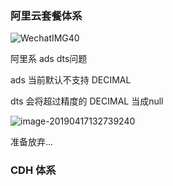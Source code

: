 ### 阿里云套餐体系

![WechatIMG40](https://ws2.sinaimg.cn/large/006tNc79ly1g202gfhliuj31l10u0qgx.jpg)


阿里系  ads dts问题

ads 当前默认不支持 DECIMAL  

dts 会将超过精度的  DECIMAL  当成null





![image-20190417132739240](https://ws4.sinaimg.cn/large/006tNc79ly1g25kf7ojgij30h802sta0.jpg)



准备放弃...



### CDH 体系

